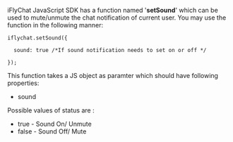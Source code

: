 iFlyChat JavaScript SDK has a function named '**setSound**' which can be used to mute/unmute the chat notification of current user. You may use the function in the following manner:
~~~
iflychat.setSound({
  
  sound: true /*If sound notification needs to set on or off */

});
~~~

This function takes a JS object as paramter which should have following properties:

* sound

Possible values of status are :

* true - Sound On/ Unmute
* false - Sound Off/ Mute
